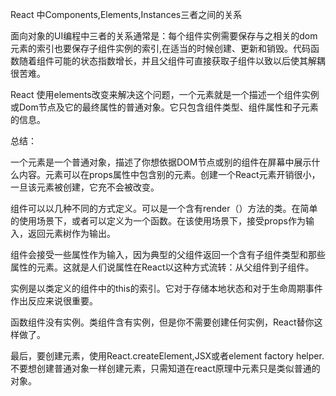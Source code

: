 
React 中Components,Elements,Instances三者之间的关系

面向对象的UI编程中三者的关系通常是：每个组件实例需要保存与之相关的dom元素的索引也要保存子组件实例的索引,在适当的时候创建、更新和销毁。代码函数随着组件可能的状态指数增长，并且父组件可直接获取子组件以致以后使其解耦很苦难。

React 使用elements改变来解决这个问题，一个元素就是一个描述一个组件实例或Dom节点及它的最终属性的普通对象。它只包含组件类型、组件属性和子元素的信息。

总结：

一个元素是一个普通对象，描述了你想依据DOM节点或别的组件在屏幕中展示什么内容。元素可以在props属性中包含别的元素。创建一个React元素开销很小，一旦该元素被创建，它充不会被改变。

组件可以以几种不同的方式定义。可以是一个含有render（）方法的类。在简单的使用场景下，或者可以定义为一个函数。在该使用场景下，接受props作为输入，返回元素树作为输出。

组件会接受一些属性作为输入，因为典型的父组件返回一个含有子组件类型和那些属性的元素。这就是人们说属性在React以这种方式流转：从父组件到子组件。

实例是以类定义的组件中的this的索引。它对于存储本地状态和对于生命周期事件作出反应来说很重要。

函数组件没有实例。类组件含有实例，但是你不需要创建任何实例，React替你这样做了。

最后，要创建元素，使用React.createElement,JSX或者element factory helper. 不要想创建普通对象一样创建元素，只需知道在react原理中元素只是类似普通的对象。


